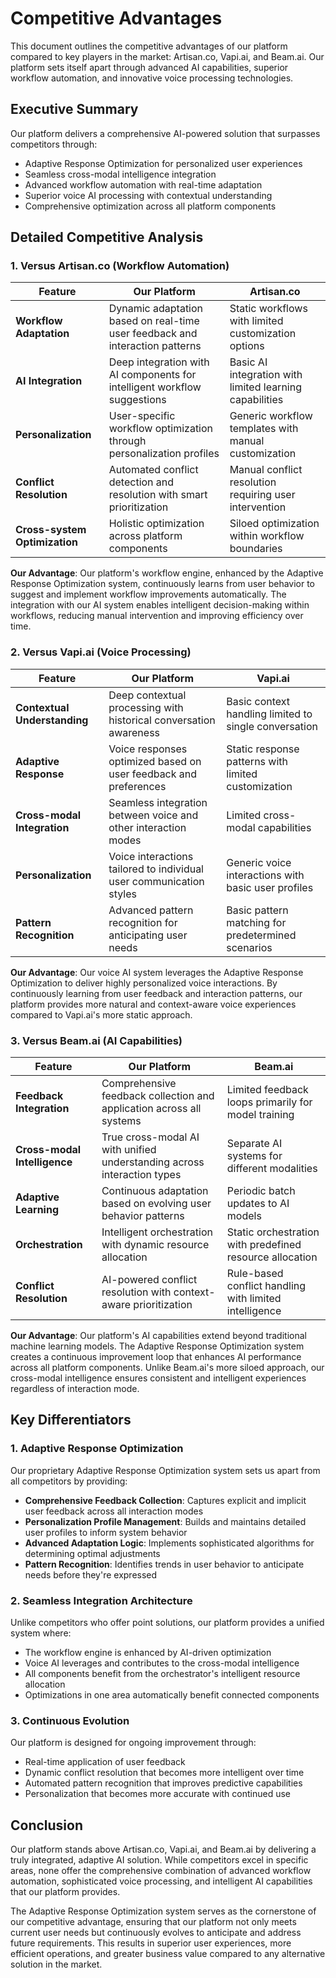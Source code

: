 # Competitive Advantages

This document outlines the competitive advantages of our platform compared to key players in the market: Artisan.co, Vapi.ai, and Beam.ai. Our platform sets itself apart through advanced AI capabilities, superior workflow automation, and innovative voice processing technologies.

## Executive Summary

Our platform delivers a comprehensive AI-powered solution that surpasses competitors through:
- Adaptive Response Optimization for personalized user experiences
- Seamless cross-modal intelligence integration
- Advanced workflow automation with real-time adaptation
- Superior voice AI processing with contextual understanding
- Comprehensive optimization across all platform components

## Detailed Competitive Analysis

### 1. Versus Artisan.co (Workflow Automation)

| Feature | Our Platform | Artisan.co |
|---------|-------------|------------|
| **Workflow Adaptation** | Dynamic adaptation based on real-time user feedback and interaction patterns | Static workflows with limited customization options |
| **AI Integration** | Deep integration with AI components for intelligent workflow suggestions | Basic AI integration with limited learning capabilities |
| **Personalization** | User-specific workflow optimization through personalization profiles | Generic workflow templates with manual customization |
| **Conflict Resolution** | Automated conflict detection and resolution with smart prioritization | Manual conflict resolution requiring user intervention |
| **Cross-system Optimization** | Holistic optimization across platform components | Siloed optimization within workflow boundaries |

**Our Advantage**: Our platform's workflow engine, enhanced by the Adaptive Response Optimization system, continuously learns from user behavior to suggest and implement workflow improvements automatically. The integration with our AI system enables intelligent decision-making within workflows, reducing manual intervention and improving efficiency over time.

### 2. Versus Vapi.ai (Voice Processing)

| Feature | Our Platform | Vapi.ai |
|---------|-------------|---------|
| **Contextual Understanding** | Deep contextual processing with historical conversation awareness | Basic context handling limited to single conversation |
| **Adaptive Response** | Voice responses optimized based on user feedback and preferences | Static response patterns with limited customization |
| **Cross-modal Integration** | Seamless integration between voice and other interaction modes | Limited cross-modal capabilities |
| **Personalization** | Voice interactions tailored to individual user communication styles | Generic voice interactions with basic user profiles |
| **Pattern Recognition** | Advanced pattern recognition for anticipating user needs | Basic pattern matching for predetermined scenarios |

**Our Advantage**: Our voice AI system leverages the Adaptive Response Optimization to deliver highly personalized voice interactions. By continuously learning from user feedback and interaction patterns, our platform provides more natural and context-aware voice experiences compared to Vapi.ai's more static approach.

### 3. Versus Beam.ai (AI Capabilities)

| Feature | Our Platform | Beam.ai |
|---------|-------------|---------|
| **Feedback Integration** | Comprehensive feedback collection and application across all systems | Limited feedback loops primarily for model training |
| **Cross-modal Intelligence** | True cross-modal AI with unified understanding across interaction types | Separate AI systems for different modalities |
| **Adaptive Learning** | Continuous adaptation based on evolving user behavior patterns | Periodic batch updates to AI models |
| **Orchestration** | Intelligent orchestration with dynamic resource allocation | Static orchestration with predefined resource allocation |
| **Conflict Resolution** | AI-powered conflict resolution with context-aware prioritization | Rule-based conflict handling with limited intelligence |

**Our Advantage**: Our platform's AI capabilities extend beyond traditional machine learning models. The Adaptive Response Optimization system creates a continuous improvement loop that enhances AI performance across all platform components. Unlike Beam.ai's more siloed approach, our cross-modal intelligence ensures consistent and intelligent experiences regardless of interaction mode.

## Key Differentiators

### 1. Adaptive Response Optimization

Our proprietary Adaptive Response Optimization system sets us apart from all competitors by providing:

- **Comprehensive Feedback Collection**: Captures explicit and implicit user feedback across all interaction modes
- **Personalization Profile Management**: Builds and maintains detailed user profiles to inform system behavior
- **Advanced Adaptation Logic**: Implements sophisticated algorithms for determining optimal adjustments
- **Pattern Recognition**: Identifies trends in user behavior to anticipate needs before they're expressed

### 2. Seamless Integration Architecture

Unlike competitors who offer point solutions, our platform provides a unified system where:

- The workflow engine is enhanced by AI-driven optimization
- Voice AI leverages and contributes to the cross-modal intelligence
- All components benefit from the orchestrator's intelligent resource allocation
- Optimizations in one area automatically benefit connected components

### 3. Continuous Evolution

Our platform is designed for ongoing improvement through:

- Real-time application of user feedback
- Dynamic conflict resolution that becomes more intelligent over time
- Automated pattern recognition that improves predictive capabilities
- Personalization that becomes more accurate with continued use

## Conclusion

Our platform stands above Artisan.co, Vapi.ai, and Beam.ai by delivering a truly integrated, adaptive AI solution. While competitors excel in specific areas, none offer the comprehensive combination of advanced workflow automation, sophisticated voice processing, and intelligent AI capabilities that our platform provides.

The Adaptive Response Optimization system serves as the cornerstone of our competitive advantage, ensuring that our platform not only meets current user needs but continuously evolves to anticipate and address future requirements. This results in superior user experiences, more efficient operations, and greater business value compared to any alternative solution in the market.

